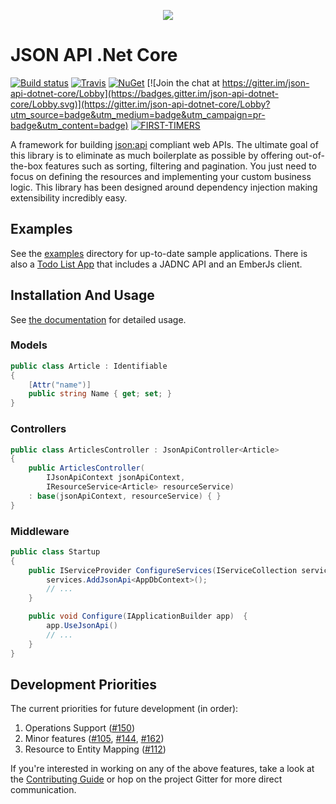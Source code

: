 <p align="center">
<img src ="https://raw.githubusercontent.com/json-api-dotnet/JsonApiDotnetCore/master/logo.png" />
</p>

# JSON API .Net Core

[![Build status](https://ci.appveyor.com/api/projects/status/9fvgeoxdikwkom10?svg=true)](https://ci.appveyor.com/project/jaredcnance/jsonapidotnetcore)
[![Travis](https://travis-ci.org/json-api-dotnet/JsonApiDotNetCore.svg?branch=master)](https://travis-ci.org/json-api-dotnet/JsonApiDotNetCore)
[![NuGet](https://img.shields.io/nuget/v/JsonApiDotNetCore.svg)](https://www.nuget.org/packages/JsonApiDotNetCore/)
[![Join the chat at https://gitter.im/json-api-dotnet-core/Lobby](https://badges.gitter.im/json-api-dotnet-core/Lobby.svg)](https://gitter.im/json-api-dotnet-core/Lobby?utm_source=badge&utm_medium=badge&utm_campaign=pr-badge&utm_content=badge)
[![FIRST-TIMERS](https://img.shields.io/badge/first--timers--only-friendly-blue.svg)](http://www.firsttimersonly.com/)

A framework for building [json:api](http://jsonapi.org/) compliant web APIs. The ultimate goal of this library is to eliminate as much boilerplate as possible by offering out-of-the-box features such as sorting, filtering and pagination. You just need to focus on defining the resources and implementing your custom business logic. This library has been designed around dependency injection making extensibility incredibly easy.

## Examples

See the [examples](https://github.com/json-api-dotnet/JsonApiDotNetCore/tree/master/src/Examples) directory for up-to-date sample applications. There is also a [Todo List App](https://github.com/json-api-dotnet/TodoListExample) that includes a JADNC API and an EmberJs client.

## Installation And Usage

See [the documentation](https://json-api-dotnet.github.io/JsonApiDotNetCore/) for detailed usage. 

### Models

```csharp
public class Article : Identifiable
{ 
    [Attr("name")]
    public string Name { get; set; }
}
```

### Controllers

```csharp
public class ArticlesController : JsonApiController<Article>
{
    public ArticlesController(
        IJsonApiContext jsonApiContext,
        IResourceService<Article> resourceService) 
    : base(jsonApiContext, resourceService) { }
}
```

### Middleware

```csharp
public class Startup 
{
    public IServiceProvider ConfigureServices(IServiceCollection services) {
        services.AddJsonApi<AppDbContext>();
        // ...
    }

    public void Configure(IApplicationBuilder app)  {
        app.UseJsonApi()
        // ...
    }
}
```

## Development Priorities

The current priorities for future development (in order): 
1. Operations Support ([#150](https://github.com/json-api-dotnet/JsonApiDotNetCore/issues/150))
2. Minor features ([#105](https://github.com/json-api-dotnet/JsonApiDotNetCore/issues/105), [#144](https://github.com/json-api-dotnet/JsonApiDotNetCore/issues/144), [#162](https://github.com/json-api-dotnet/JsonApiDotNetCore/issues/162))
3. Resource to Entity Mapping ([#112](https://github.com/json-api-dotnet/JsonApiDotNetCore/issues/112))

If you're interested in working on any of the above features, take a look at the [Contributing Guide](https://github.com/json-api-dotnet/JsonApiDotNetCore/blob/master/CONTRIBUTING.MD)
or hop on the project Gitter for more direct communication.
